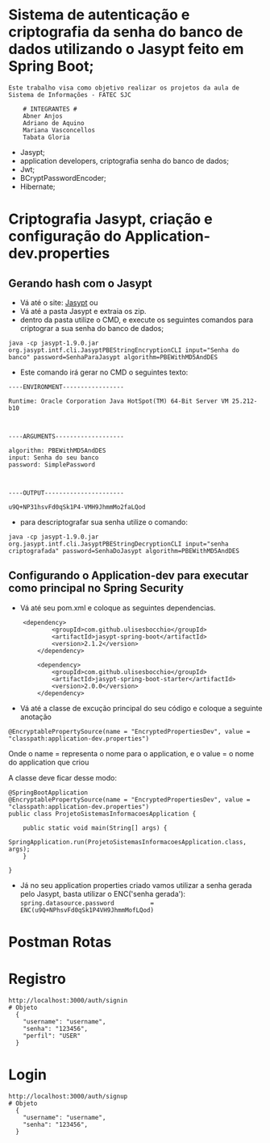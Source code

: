 # Sistema de autenticação e criptografia da senha do banco de dados utilizando o Jasypt feito em Spring Boot;

```
Este trabalho visa como objetivo realizar os projetos da aula de Sistema de Informações - FATEC SJC

	# INTEGRANTES #
	Abner Anjos
	Adriano de Aquino
	Mariana Vasconcellos
	Tabata Gloria
```
- Jasypt;
- application developers, criptografia senha do banco de dados;
- Jwt;
- BCryptPasswordEncoder;
- Hibernate;

# Criptografia Jasypt, criação e configuração do Application-dev.properties
## Gerando hash com o Jasypt
- Vá até o site: [Jasypt](http://www.jasypt.org/) ou
- Vá até a pasta Jasypt e extraia os zip.
- dentro da pasta utilize o CMD, e execute os seguintes comandos para criptograr a sua senha do banco de dados;
```
java -cp jasypt-1.9.0.jar org.jasypt.intf.cli.JasyptPBEStringEncryptionCLI input="Senha do banco" password=SenhaParaJasypt algorithm=PBEWithMD5AndDES
```
- Este comando irá gerar no CMD o seguintes texto:
```
----ENVIRONMENT-----------------

Runtime: Oracle Corporation Java HotSpot(TM) 64-Bit Server VM 25.212-b10



----ARGUMENTS-------------------

algorithm: PBEWithMD5AndDES
input: Senha do seu banco
password: SimplePassword



----OUTPUT----------------------

u9Q+NP31hsvFd0qSk1P4-VMH9JhmmMo2faLQod
```

- para descriptografar sua senha utilize o comando:
```
java -cp jasypt-1.9.0.jar org.jasypt.intf.cli.JasyptPBEStringDecryptionCLI input="senha criptografada" password=SenhaDoJasypt algorithm=PBEWithMD5AndDES
```
## Configurando o Application-dev para executar como principal no Spring Security
- Vá até seu pom.xml e coloque as seguintes dependencias.
```
    <dependency>
        	<groupId>com.github.ulisesbocchio</groupId>
        	<artifactId>jasypt-spring-boot</artifactId>
        	<version>2.1.2</version>
		</dependency>
    
		<dependency>
			<groupId>com.github.ulisesbocchio</groupId>
			<artifactId>jasypt-spring-boot-starter</artifactId>
			<version>2.0.0</version>
		</dependency>
```
- Vá até a classe de excução principal do seu código e coloque a seguinte anotação
```
@EncryptablePropertySource(name = "EncryptedPropertiesDev", value = "classpath:application-dev.properties")
```
Onde o name = representa o nome para o application, e o value  = o nome do application que criou

A classe deve ficar desse modo: 
```
@SpringBootApplication
@EncryptablePropertySource(name = "EncryptedPropertiesDev", value = "classpath:application-dev.properties")
public class ProjetoSistemasInformacoesApplication {

	public static void main(String[] args) {
		SpringApplication.run(ProjetoSistemasInformacoesApplication.class, args);
	}

}

```
- Já no seu application properties criado vamos utilizar a senha gerada pelo Jasypt, basta utilizar o ENC('senha gerada'):
`
spring.datasource.password 			= 	ENC(u9Q+NPhsvFd0qSk1P4VH9JhmmMofLQod)
`


# Postman Rotas
  # Registro
    http://localhost:3000/auth/signin
    # Objeto
      {
        "username": "username",
        "senha": "123456",
        "perfil": "USER"
      }
  # Login
    http://localhost:3000/auth/signup
    # Objeto
      {
        "username": "username",
        "senha": "123456",
      }
